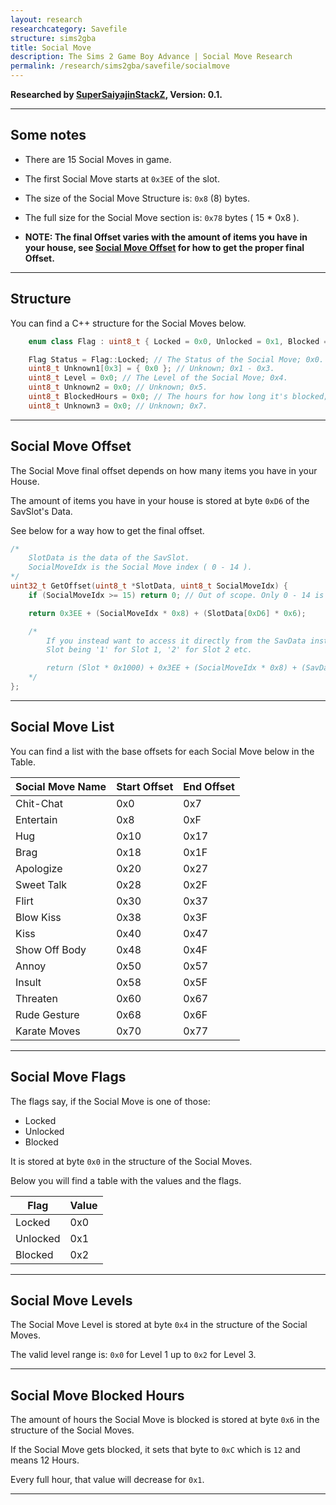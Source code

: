 ```yaml
---
layout: research
researchcategory: Savefile
structure: sims2gba
title: Social Move
description: The Sims 2 Game Boy Advance | Social Move Research
permalink: /research/sims2gba/savefile/socialmove
---
```


**Researched by [SuperSaiyajinStackZ](https://github.com/SuperSaiyajinStackZ), Version: 0.1.**
<hr>


## Some notes
- There are 15 Social Moves in game.
- The first Social Move starts at `0x3EE` of the slot.
- The size of the Social Move Structure is: `0x8` (8) bytes.
- The full size for the Social Move section is: `0x78` bytes ( 15 * 0x8 ).

- **NOTE: The final Offset varies with the amount of items you have in your house, see [Social Move Offset](#social-move-offset) for how to get the proper final Offset.**
<hr>


## Structure
You can find a C++ structure for the Social Moves below.

```cpp
	enum class Flag : uint8_t { Locked = 0x0, Unlocked = 0x1, Blocked = 0x2 };

	Flag Status = Flag::Locked; // The Status of the Social Move; 0x0.
	uint8_t Unknown1[0x3] = { 0x0 }; // Unknown; 0x1 - 0x3.
	uint8_t Level = 0x0; // The Level of the Social Move; 0x4.
	uint8_t Unknown2 = 0x0; // Unknown; 0x5.
	uint8_t BlockedHours = 0x0; // The hours for how long it's blocked; 0x6.
	uint8_t Unknown3 = 0x0; // Unknown; 0x7.
```
<hr>


## Social Move Offset
The Social Move final offset depends on how many items you have in your House.

The amount of items you have in your house is stored at byte `0xD6` of the SavSlot's Data.

See below for a way how to get the final offset.

```cpp
/*
	SlotData is the data of the SavSlot.
	SocialMoveIdx is the Social Move index ( 0 - 14 ).
*/
uint32_t GetOffset(uint8_t *SlotData, uint8_t SocialMoveIdx) {
	if (SocialMoveIdx >= 15) return 0; // Out of scope. Only 0 - 14 is valid.

	return 0x3EE + (SocialMoveIdx * 0x8) + (SlotData[0xD6] * 0x6);

	/*
		If you instead want to access it directly from the SavData instead of the SlotData, rework it like this:
		Slot being '1' for Slot 1, '2' for Slot 2 etc.

		return (Slot * 0x1000) + 0x3EE + (SocialMoveIdx * 0x8) + (SavData[(Slot * 0x1000) + 0xD6] * 0x6);
	*/
};
```
<hr>


## Social Move List
You can find a list with the base offsets for each Social Move below in the Table.

| Social Move Name     | Start Offset  | End Offset  |
| -------------------- | ------------- | ----------- |
| Chit-Chat            | 0x0           | 0x7         |
| Entertain            | 0x8           | 0xF         |
| Hug                  | 0x10          | 0x17        |
| Brag                 | 0x18          | 0x1F        |
| Apologize            | 0x20          | 0x27        |
| Sweet Talk           | 0x28          | 0x2F        |
| Flirt                | 0x30          | 0x37        |
| Blow Kiss            | 0x38          | 0x3F        |
| Kiss                 | 0x40          | 0x47        |
| Show Off Body        | 0x48          | 0x4F        |
| Annoy                | 0x50          | 0x57        |
| Insult               | 0x58          | 0x5F        |
| Threaten             | 0x60          | 0x67        |
| Rude Gesture         | 0x68          | 0x6F        |
| Karate Moves         | 0x70          | 0x77        |

<hr>


## Social Move Flags
The flags say, if the Social Move is one of those:

- Locked
- Unlocked
- Blocked

It is stored at byte `0x0` in the structure of the Social Moves.

Below you will find a table with the values and the flags.

| Flag     | Value |
| -------- | ----- |
| Locked   | 0x0   |
| Unlocked | 0x1   |
| Blocked  | 0x2   |

<hr>


## Social Move Levels
The Social Move Level is stored at byte `0x4` in the structure of the Social Moves.

The valid level range is: `0x0` for Level 1 up to `0x2` for Level 3.
<hr>


## Social Move Blocked Hours
The amount of hours the Social Move is blocked is stored at byte `0x6` in the structure of the Social Moves.

If the Social Move gets blocked, it sets that byte to `0xC` which is `12` and means 12 Hours.

Every full hour, that value will decrease for `0x1`.
<hr>